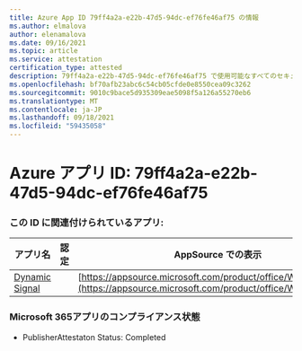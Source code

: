 ```yaml
---
title: Azure App ID 79ff4a2a-e22b-47d5-94dc-ef76fe46af75 の情報
ms.author: elmalova
author: elenamalova
ms.date: 09/16/2021
ms.topic: article
ms.service: attestation
certification_type: attested
description: 79ff4a2a-e22b-47d5-94dc-ef76fe46af75 で使用可能なすべてのセキュリティおよびコンプライアンス情報。
ms.openlocfilehash: bf70afb23abc6c54cb05cfde0e8550cea09c3262
ms.sourcegitcommit: 9010c9bace5d935309eae5098f5a126a55270eb6
ms.translationtype: MT
ms.contentlocale: ja-JP
ms.lasthandoff: 09/18/2021
ms.locfileid: "59435058"
---
```

# <a name="azure-app-id-79ff4a2a-e22b-47d5-94dc-ef76fe46af75"></a>Azure アプリ ID: 79ff4a2a-e22b-47d5-94dc-ef76fe46af75


### <a name="apps-associated-with-this-id"></a>この ID に関連付けられているアプリ:
| **アプリ名** | **認定** | **AppSource での表示** |
|--------------|---------------|-----------------------|
| [Dynamic Signal](https://docs.microsoft.com/microsoft-365-app-certification/forward/WA200000102) |  | [https://appsource.microsoft.com/product/office/WA200000102](https://appsource.microsoft.com/product/office/WA200000102) |

### <a name="microsoft-365-app-compliance-status"></a>Microsoft 365アプリのコンプライアンス状態
- PublisherAttestaton Status: Completed
